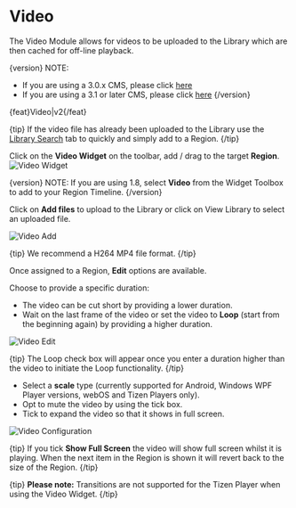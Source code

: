 # Video

The Video Module allows for videos to be uploaded to the Library which are then cached for off-line playback.

{version}
NOTE:

- If you are using a 3.0.x CMS, please click [here](media_module_video_3.html)
- If you are using a 3.1 or later CMS, please click [here](media_module_video.html)
  {/version}

{feat}Video|v2{/feat}

{tip}
If the video file has already been uploaded to the Library use the [Library Search](layouts_library_search.html) tab to quickly and simply add to a Region.
{/tip}

Click on the **Video Widget** on the  toolbar, add / drag to the target **Region**. ![Video Widget](img/v2_media_video_widget.png)

{version}
NOTE: If you are using 1.8, select **Video** from the Widget Toolbox to add to your Region Timeline.
{/version}

Click on **Add files** to upload to the Library or click on View Library to select an uploaded file.



![Video Add](img/v2_media_video_upload.png)

{tip}
We recommend a H264 MP4 file format.
{/tip}

Once assigned to a Region, **Edit** options are available.

Choose to provide a specific duration:

- The video can be cut short by providing a lower duration.
- Wait on the last frame of the video or set the video to **Loop** (start from the beginning again) by providing a higher duration.

![Video Edit](img/v2_media_video_edit.png)

{tip}
The Loop check box will appear once you enter a duration higher than the video to initiate the Loop functionality.
{/tip}

- Select a **scale** type (currently supported for Android, Windows WPF Player versions, webOS and Tizen Players only).
- Opt to mute the video by using the tick box.
- Tick to expand the video so that it shows in full screen.

![Video Configuration](img/v2_media_video_configuration.png)

{tip}
If you tick **Show Full Screen** the video will show full screen whilst it is playing. When the next item in the Region is shown it will revert back to the size of the Region.
{/tip}

{tip}
**Please note:** Transitions are not supported for the Tizen Player when using the Video Widget.
{/tip}

